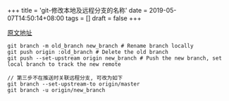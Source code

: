 +++
title = 'git-修改本地及远程分支的名称'
date = 2019-05-07T14:50:14+08:00
tags = []
draft = false
+++

[原文地址](https://www.cnblogs.com/wangzhichao/p/git.html)

```
git branch -m old_branch new_branch # Rename branch locally 
git push origin :old_branch # Delete the old branch 
git push --set-upstream origin new_branch # Push the new branch, set local branch to track the new remote

// 第三步不在推送时关联远程分支, 可改为如下
git branch --set-upstream-to origin/master
git branch -u origin/new_branch
```
